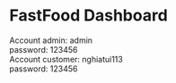 
# FastFood Dashboard



Account admin: admin <br> password: 123456 <br>
Account customer: nghiatui113 <br> password: 123456
